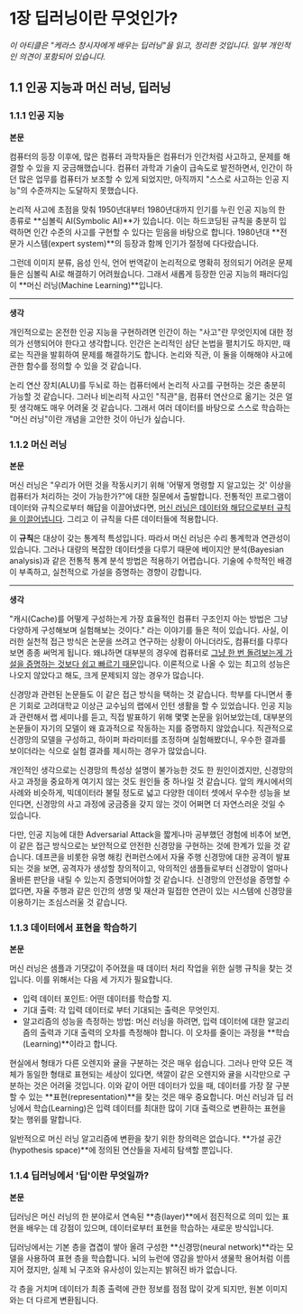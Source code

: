 # 1장 딥러닝이란 무엇인가?

*이 아티클은 "케라스 창시자에게 배우는 딥러닝"을 읽고, 정리한 것입니다. 일부 개인적인 의견이 포함되어 있습니다.* 

## 1.1 인공 지능과 머신 러닝, 딥러닝

### 1.1.1 인공 지능

**본문**

컴퓨터의 등장 이후에, 많은 컴퓨터 과학자들은 컴퓨터가 인간처럼 사고하고, 문제를 해결할 수 있을 지 궁금해했습니다. 컴퓨터 과학과 기술이 급속도로 발전하면서, 인간이 하던 많은 업무를 컴퓨터가 보조할 수 있게 되었지만, 아직까지 "스스로 사고하는 인공 지능"의 수준까지는 도달하지 못했습니다.

논리적 사고에 초점을 맞춰 1950년대부터 1980년대까지 인기를 누린 인공 지능의 한 종류로 **심볼릭 AI(Symbolic AI)**가 있습니다. 이는 하드코딩된 규칙을 충분히 입력하면 인간 수준의 사고를 구현할 수 있다는 믿음을 바탕으로 합니다. 1980년대 **전문가 시스템(expert system)**의 등장과 함께 인기가 절정에 다다랐습니다.

그런데 이미지 분류, 음성 인식, 언어 번역같이 논리적으로 명확히 정의되기 어려운 문제들은 심볼릭 AI로 해결하기 어려웠습니다. 그래서 새롭게 등장한 인공 지능의 패러다임이 **머신 러닝(Machine Learning)**입니다.

---

**생각**

개인적으로는 온전한 인공 지능을 구현하려면 인간이 하는 "사고"란 무엇인지에 대한 정의가 선행되어야 한다고 생각합니다. 인간은 논리적인 삼단 논법을 펼치기도 하지만, 때로는 직관을 발휘하여 문제를 해결하기도 합니다. 논리와 직관, 이 둘을 이해해야 사고에 관한 함수를 정의할 수 있을 것 같습니다.

논리 연산 장치(ALU)를 두뇌로 하는 컴퓨터에서 논리적 사고를 구현하는 것은 충분히 가능할 것 같습니다. 그러나 비논리적 사고인 "직관"을, 컴퓨터 연산으로 옮기는 것은 얼핏 생각해도 매우 어려울 것 같습니다. 그래서 여러 데이터를 바탕으로 스스로 학습하는 "머신 러닝"이란 개념을 고안한 것이 아닌가 싶습니다.



### 1.1.2 머신 러닝

**본문**

머신 러닝은 "우리가 어떤 것을 작동시키기 위해 '어떻게 명령할 지 알고있는 것' 이상을 컴퓨터가 처리하는 것이 가능한가?"에 대한 질문에서 출발합니다. 전통적인 프로그램이 데이터와 규칙으로부터 해답을 이끌어냈다면, <u>머신 러닝은 데이터와 해답으로부터 규칙을 이끌어냅니다</u>. 그리고 이 규칙을 다른 데이터들에 적용합니다.

이 **규칙**은 대상이 갖는 통계적 특성입니다. 따라서 머신 러닝은 수리 통계학과 연관성이 있습니다. 그러나 대량의 복잡한 데이터셋을 다루기 때문에 베이지안 분석(Bayesian analysis)과 같은 전통적 통계 분석 방법은 적용하기 어렵습니다. 기술에 수학적인 배경이 부족하고, 실천적으로 가설을 증명하는 경향이 강합니다.

---

**생각**

"캐시(Cache)를 어떻게 구성하는게 가장 효율적인 컴퓨터 구조인지 아는 방법은 그냥 다양하게 구성해보며 실험해보는 것이다." 라는 이야기를 들은 적이 있습니다. 사실, 이러한 실천적 접근 방식은 논문을 쓰려고 연구하는 상황이 아니더라도, 컴퓨터를 다루다보면 종종 써먹게 됩니다. 왜냐하면 대부분의 경우에 컴퓨터로 <u>그냥 한 번 돌려보는게 가설을 증명하는 것보다 쉽고 빠르기 때문</u>입니다. 이론적으로 나올 수 있는 최고의 성능은 나오지 않았다고 해도, 크게 문제되지 않는 경우가 많습니다.

신경망과 관련된 논문들도 이 같은 접근 방식을 택하는 것 같습니다. 학부를 다니면서 좋은 기회로 고려대학교 이상근 교수님의 랩에서 인턴 생활을 할 수 있었습니다. 인공 지능과 관련해서 랩 세미나를 듣고, 직접 발표하기 위해 몇몇 논문을 읽어보았는데, 대부분의 논문들이 자기의 모델이 왜 효과적으로 작동하는 지를 증명하지 않았습니다. 직관적으로 신경망의 모델을 구성하고, 하이퍼 파라미터를 조정하며 실험해봤더니, 우수한 결과를 보이더라는 식으로 실험 결과를 제시하는 경우가 많았습니다.

개인적인 생각으로는 신경망의 특성상 설명이 불가능한 것도 한 원인이겠지만, 신경망의 사고 과정을 중요하게 여기지 않는 것도 원인들 중 하나일 것 같습니다. 앞의 캐시에서의 사례와 비슷하게, 빅데이터라 불릴 정도로 넓고 다양한 데이터 셋에서 우수한 성능을 보인다면, 신경망의 사고 과정에 궁금증을 갖지 않는 것이 어쩌면 더 자연스러운 것일 수 있습니다.

다만, 인공 지능에 대한 Adversarial Attack을 짧게나마 공부했던 경험에 비추어 보면, 이 같은 접근 방식으로는 보안적으로 안전한 신경망을 구현하는 것에 한계가 있을 것 같습니다. 데프콘을 비롯한 유명 해킹 컨퍼런스에서 자율 주행 신경망에 대한 공격이 발표되는 것을 보면, 공격자가 생성할 창의적이고, 악의적인 샘플들로부터 신경망이 얼마나 올바른 판단을 내릴 수 있는지 증명되어야할 것 같습니다. 신경망의 안전성을 증명할 수 없다면, 자율 주행과 같은 인간의 생명 및 재산과 밀접한 연관이 있는 시스템에 신경망을 이용하기는 조심스러울 것 같습니다.



### 1.1.3 데이터에서 표현을 학습하기

**본문**

머신 러닝은 샘플과 기댓값이 주어졌을 때 데이터 처리 작업을 위한 실행 규칙을 찾는 것입니다. 이를 위해서는 다음 세 가지가 필요합니다.

- 입력 데이터 포인트: 어떤 데이터를 학습할 지.
- 기대 출력: 각 입력 데이터로 부터 기대되는 출력은 무엇인지.
- 알고리즘의 성능을 측정하는 방법: 머신 러닝을 하려면, 입력 데이터에 대한 알고리즘의 출력과 기대 출력의 오차를 측정해야 합니다. 이 오차를 줄이는 과정을 **학습(Learning)**이라고 합니다.

현실에서 형태가 다른 오렌지와 귤을 구분하는 것은 매우 쉽습니다. 그러나 만약 모든 객체가 동일한 형태로 표현되는 세상이 있다면, 색깔이 같은 오렌지와 귤을 시각만으로 구분하는 것은 어려울 것입니다. 이와 같이 어떤 데이터가 있을 때, 데이터를 가장 잘 구분할 수 있는 **표현(representation)**을 찾는 것은 매우 중요합니다. 머신 러닝과 딥 러닝에서 학습(Learning)은 입력 데이터를 최대한 많이 기대 출력으로 변환하는 표현을 찾는 행위를 말합니다.

일반적으로 머신 러닝 알고리즘에 변환을 찾기 위한 창의력은 없습니다. **가설 공간(hypothesis space)**에 정의된 연산들을 자세히 탐색할 뿐입니다.



### 1.1.4 딥러닝에서 '딥'이란 무엇일까?

**본문**

딥러닝은 머신 러닝의 한 분야로서 연속된 **층(layer)**에서 점진적으로 의미 있는 표현을 배우는 데 강점이 있으며, 데이터로부터 표현을 학습하는 새로운 방식입니다.

딥러닝에서는 기본 층을 겹겹이 쌓아 올려 구성한 **신경망(neural network)**라는 모델을 사용하여 표현 층을 학습합니다. 뇌의 뉴런에 영감을 받아서 생물학 용어처럼 이름지어 졌지만, 실제 뇌 구조와 유사성이 있는지는 밝혀진 바가 없습니다.

각 층을 거치며 데이터가 최종 출력에 관한 정보를 점점 많이 갖게 되지만, 원본 이미지와는 더 다르게 변환됩니다. 